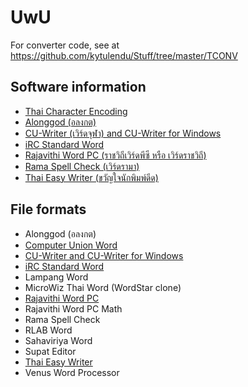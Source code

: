# UwU

For converter code, see at https://github.com/kytulendu/Stuff/tree/master/TCONV

## Software information
- [Thai Character Encoding](Thai_character_code.md)
- [Alonggod (อลงกต)](sw_Alonggod.md)
- [CU-Writer (เวิร์ดจุฬา) and CU-Writer for Windows](sw_CU-Writer.md)
- [iRC Standard Word](sw_iRC_Standard_Word.md)
- [Rajavithi Word PC (ราชวิถีเวิร์ดพีซี หรือ เวิร์ดราชวิถี)](sw_Rajavithi_Word_PC.md)
- [Rama Spell Check (เวิร์ดรามา)](sw_Rama_SpellCheck.md)
- [Thai Easy Writer (ขวัญใจนักพิมพ์ดีด)](sw_ThaiEasy_Writer.md)

## File formats
- Alonggod (อลงกต)
- [Computer Union Word](fmt_Computer_Union_Word.md)
- [CU-Writer and CU-Writer for Windows](fmt_CU-Writer.md)
- [iRC Standard Word](fmt_iRC_Standard_Word.md)
- Lampang Word
- MicroWiz Thai Word (WordStar clone)
- [Rajavithi Word PC](fmt_Rajavithi_Word_PC.md)
- Rajavithi Word PC Math
- Rama Spell Check
- RLAB Word
- Sahaviriya Word
- Supat Editor
- [Thai Easy Writer](fmt_ThaiEasy_Writer.md)
- Venus Word Processor
